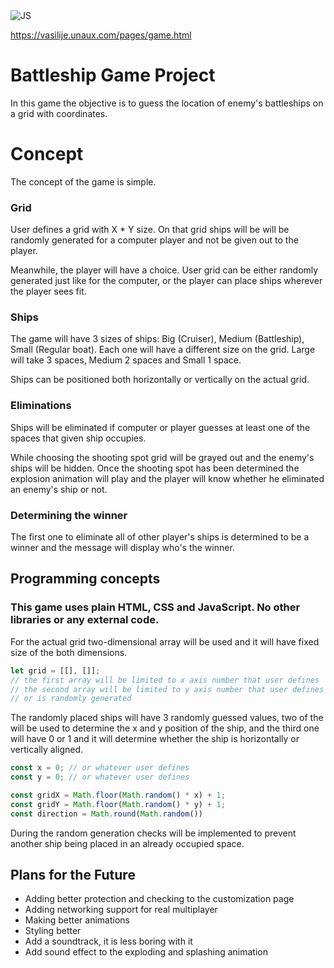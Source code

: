 <img src="https://i.imgur.com/Ee1PdCS.png" alt="JS">

https://vasilije.unaux.com/pages/game.html

# Battleship Game Project

In this game the objective is to guess the location of enemy's battleships on a grid with coordinates.

# Concept

The concept of the game is simple.

### Grid

User defines a grid with X * Y size. On that grid ships will be will be randomly generated for a computer player and not be given out to the player.

Meanwhile, the player will have a choice. User grid can be either randomly generated just like for the computer, or the player can place ships wherever the player sees fit.

### Ships

The game will have 3 sizes of ships: Big (Cruiser), Medium (Battleship), Small (Regular boat). Each one will have a different size on the grid. Large will take 3 spaces, Medium 2 spaces and Small 1 space.

Ships can be positioned both horizontally or vertically on the actual grid.

### Eliminations

Ships will be eliminated if computer or player guesses at least one of the spaces that given ship occupies.

While choosing the shooting spot grid will be grayed out and the enemy's ships will be hidden. Once the shooting spot has been determined the explosion animation will play and the player will know whether he eliminated an enemy's ship or not.

### Determining the winner

The first one to eliminate all of other player's ships is determined to be a winner and the message will display who's the winner.

## Programming concepts

### This game uses plain HTML, CSS and JavaScript. No other libraries or any external code.

For the actual grid two-dimensional array will be used and it will have fixed size of the both dimensions.

```javascript
let grid = [[], []]; 
// the first array will be limited to x axis number that user defines
// the second array will be limited to y axis number that user defines
// or is randomly generated
```

The randomly placed ships will have 3 randomly guessed values,
two of the will be used to determine the x and y position of the ship, and the third one will have 0 or 1 and it will determine whether the ship is horizontally or vertically aligned.

```javascript
const x = 0; // or whatever user defines
const y = 0; // or whatever user defines

const gridX = Math.floor(Math.random() * x) + 1;
const gridY = Math.floor(Math.random() * y) + 1;
const direction = Math.round(Math.random())
```

During the random generation checks will be implemented to prevent another ship being placed in an already occupied space.

## Plans for the Future

* Adding better protection and checking to the customization page
* Adding networking support for real multiplayer
* Making better animations
* Styling better
* Add a soundtrack, it is less boring with it
* Add sound effect to the exploding and splashing animation